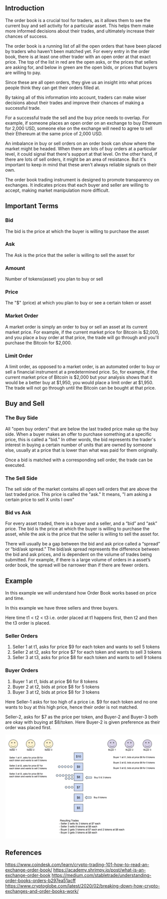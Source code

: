 ## Introduction
The order book is a crucial tool for traders, as it allows them to see the current buy and sell activity for a 
particular asset. This helps them make more informed decisions about their trades, and ultimately increase their 
chances of success.

The order book is a running list of all the open orders that have been placed by traders who haven't been matched yet. 
For every entry in the order book, there is at least one other trader with an open order at that exact price. The top of 
the list in red are the open asks, or the prices that sellers are asking for, and below in green are the open bids, or 
prices that buyers are willing to pay.

Since these are all open orders, they give us an insight into what prices people think they can get their orders filled at.

By taking all of this information into account, traders can make wiser decisions about their  trades and improve their 
chances of making a successful trade.

For a successful trade the sell and the buy price needs to overlap. For example, if someone places an open order on an 
exchange to buy Ethereum for 2,000 USD, someone else on the exchange will need to agree to sell their Ethereum at the 
same price of 2,000 USD.

An imbalance in buy or sell orders on an order book can show where the market might be headed. When there are lots of 
buy orders at a particular level, it could signal that there's support at that level. On the other hand, if there are 
lots of sell orders, it might be an area of resistance. But it's important to keep in mind that these aren't always 
reliable signals on their own.

The order book trading instrument is designed to promote transparency on exchanges. It indicates prices that each 
buyer and seller are willing to accept, making market manipulation more difficult.

## Important Terms
### Bid
The bid is the price at which the buyer is willing to purchase the asset

### Ask
The Ask is the price that the seller is willing to sell the asset for

### Amount  
Number of tokens(asset) you plan to buy or sell

### Price
The "$" (price) at which you plan to buy or see a certain token or asset

### Market Order
A market order is simply an order to buy or sell an asset at its current market price. For example, if the current market 
price for Bitcoin is $2,000, and you place a buy order at that price, the trade will go through and you'll purchase the 
Bitcoin for $2,000.


### Limit Order
A limit order, as opposed to a market order, is an automated order to buy or sell a financial instrument at a predetermined 
price. So, for example, if the current market price of Bitcoin is $2,000 but your analysis shows that it would be a 
better buy at $1,950, you would place a limit order at $1,950. The trade will not go through until the Bitcoin can be 
bought at that price.

## Buy and Sell

### The Buy Side
All "open buy orders" that are below the last traded price make up the buy side. When a buyer makes an offer to purchase 
something at a specific price, this is called a "bid." In other words, the bid represents the trader's interest in buying 
a certain number of units that are owned by someone else, usually at a price that is lower than what was paid for them 
originally.

Once a bid is matched with a corresponding sell order, the trade can be executed.

### The Sell Side
The sell side of the market contains all open sell orders that are above the last traded price. This price is called the 
"ask." It means, "I am asking a certain price to sell X units I own"

### Bid vs Ask
For every asset traded, there is a buyer and a seller, and a “bid” and “ask” price. The bid is the price at which the 
buyer is willing to purchase the asset, while the ask is the price that the seller is willing to sell the asset for.

There will usually be a gap between the bid and ask price called a “spread” or “bid/ask spread.” The bid/ask spread represents 
the difference between the bid and ask prices, and is dependent on the volume of trades being submitted. For example, if there 
is a large volume of orders in a asset’s order book, the spread will be narrower than if there are fewer orders.

## Example
In this example we will understand how Order Book works based on price and time.

In this example we have three sellers and three buyers. 

Here time t1 < t2 < t3 i.e. order placed at t1 happens first, then t2 and then the t3 order is placed.

### Seller Orders
1) Seller 1 at t1, asks for price $9 for each token and wants to sell 5 tokens
2) Seller 2 at t2, asks for price $7 for each token and wants to sell 3 tokens
3) Seller 3 at t3, asks for price $8 for each token and wants to sell 9 tokens

### Buyer Orders
1) Buyer 1 at t1, bids at price $6 for 8 tokens
2) Buyer 2 at t2, bids at price $8 for 5 tokens
3) Buyer 3 at t2, bids at price $8 for 3 tokens

Here Seller-1 asks for too high of a price i.e. $9 for each token and no one wants to buy at this high price, hence
their order is not matched.

Seller-2, asks for $7 as the price per token, and Buyer-2 and Buyer-3 both are okay with buying at $8/token. Here Buyer-2 is given 
preference as their order was placed first.


![Example](https://raw.githubusercontent.com/DoDAO-io/dodao-projectserum-guides/main/images/how_clob_works.png)



## References
https://www.coindesk.com/learn/crypto-trading-101-how-to-read-an-exchange-order-book/
https://academy.shrimpy.io/post/what-is-an-exchange-order-book
https://medium.com/stabletrade/understanding-order-books-orders-b297ea51acff
https://www.cryptoglobe.com/latest/2020/02/breaking-down-how-crypto-exchanges-and-order-books-work/
